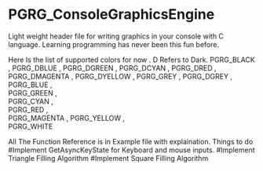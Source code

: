# PGRG_ConsoleGraphicsEngine
Light weight header file for writing graphics in your console with C language. Learning programming has never been this fun before.

Here Is the list of supported colors for now . D Refers to Dark. 
PGRG_BLACK  ,
PGRG_DBLUE  ,
PGRG_DGREEN  ,
PGRG_DCYAN  ,
PGRG_DRED	  ,
PGRG_DMAGENTA  ,
PGRG_DYELLOW  ,
PGRG_GREY  ,
PGRG_DGREY  ,	
PGRG_BLUE  ,		
PGRG_GREEN  ,	
PGRG_CYAN  ,		
PGRG_RED  ,		
PGRG_MAGENTA  ,	
PGRG_YELLOW  ,		
PGRG_WHITE  		

All The Function Reference is in Example file with explaination.
Things to do 
#Implement GetAsyncKeyState for Keyboard and mouse inputs. 
#Implement Triangle Filling Algorithm
#Implement Square Filling Algorithm

